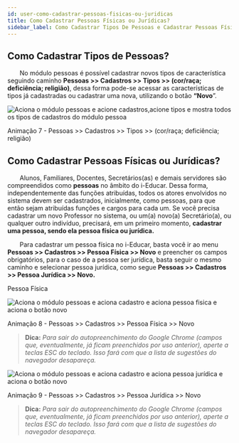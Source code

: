 ```yaml
---
id: user-como-cadastrar-pessoas-fisicas-ou-juridicas
title: Como Cadastrar Pessoas Físicas ou Jurídicas?
sidebar_label: Como Cadastrar Tipos De Pessoas e Cadastrar Pessoas Físicas ou Jurídicas?
---
```


## Como Cadastrar Tipos de Pessoas?

&nbsp;&nbsp;&nbsp;&nbsp;&nbsp;&nbsp;&nbsp;No módulo pessoas é possível cadastrar novos tipos de característica seguindo caminho **Pessoas >> Cadastros >> Tipos >> (cor/raça; deficiência; religião)**, dessa forma pode-se acessar as características de tipos já cadastradas ou cadastrar uma nova, utilizando o botão **“Novo**”.

![Aciona o módulo pessoas e acione cadastros,acione tipos e mostra todos os tipos de cadastros do módulo pessoa](/img/user-docs/cadastrar_tipos.gif)

<p class="centerText">Animação 7 - Pessoas >> Cadastros >> Tipos >> (cor/raça; deficiência; religião)</p>

## Como Cadastrar Pessoas Físicas ou Jurídicas?


&nbsp;&nbsp;&nbsp;&nbsp;&nbsp;&nbsp;&nbsp;Alunos, Familiares, Docentes, Secretários(as) e demais servidores são compreendidos como **pessoas** no âmbito do i-Educar. Dessa forma, independentemente das funções atribuídas, todos os atores envolvidos no sistema devem ser cadastrados, inicialmente, como pessoas, para que então sejam atribuídas funções e cargos para cada um. Se você precisa cadastrar um novo Professor no sistema, ou um(a) novo(a) Secretário(a), ou qualquer outro indivíduo, precisará, em um primeiro momento, **cadastrar uma pessoa, sendo ela pessoa física ou jurídica.**

&nbsp;&nbsp;&nbsp;&nbsp;&nbsp;&nbsp;&nbsp;Para cadastrar um pessoa física no i-Educar, basta você ir ao menu **Pessoas >> Cadastros >> Pessoa Física >> Novo** e preencher os campos obrigatórios, para o caso de a pessoa ser jurídica, basta seguir o mesmo caminho e selecionar pessoa jurídica, como segue  **Pessoas >> Cadastros >> Pessoa Jurídica >> Novo.**

<p class="centerText">Pessoa Física</p>

![Aciona o módulo pessoas e aciona cadastro e aciona pessoa fisica e aciona o botão novo](/img/user-docs/cadastrar_pessoa_fisica.gif)

<p class="centerText">Animação 8 - Pessoas >> Cadastros >> Pessoa Física >> Novo</p>

> **Dica:** *Para sair do autopreenchimento do Google Chrome (campos que, eventualmente, já ficam preenchidos por uso anterior), aperte a teclas ESC do teclado. Isso fará com que a lista 
de sugestões do navegador desapareça.* 

![Aciona o módulo pessoas e aciona cadastro e aciona pessoa jurídica e aciona o botão novo](/img/user-docs/cadastrar_pessoa_juridica.gif)

<p class="centerText">Animação 9 - Pessoas >> Cadastros >> Pessoa Jurídica >> Novo</p>

> **Dica:** *Para sair do autopreenchimento do Google Chrome (campos que, eventualmente, já ficam preenchidos por uso anterior), aperte a teclas ESC do teclado. Isso fará com que a lista de sugestões do navegador desapareça.*

